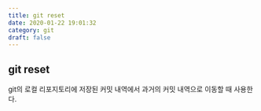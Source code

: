 ```yaml
---
title: git reset
date: 2020-01-22 19:01:32
category: git
draft: false
---
```


## git reset
git의 로컬 리포지토리에 저장된 커밋 내역에서 과거의 커밋 내역으로 이동할 때 사용한다.
